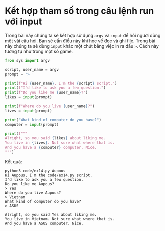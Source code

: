 # Kết hợp tham số trong câu lệnh run với input

Trong bài này chúng ta sẽ kết hợp sử dụng `argv` và `input` để hỏi người dùng một vài câu hỏi. Bạn sẽ cần điều này khi học về đọc và ghi file. Trong bài này chúng ta sẽ dùng `input` khác một chút bằng việc in ra dấu `>`. Cách này tương tự như trong một số game.

```py
from sys import argv

script, user_name = argv
prompt = '> '

print(f"Hi {user_name}, I'm the {script} script.")
print(f"I'd like to ask you a few question.")
print(f"Do you like me {user_name}?")
likes = input(prompt)

print(f"Where do you live {user_name}?")
lives = input(prompt)

print("What kind of computer do you have?")
computer = input(prompt)

print(f"""
Alright, so you said {likes} about liking me.
You live in {lives}. Not sure what where that is.
And you have a {computer} computer. Nice.
""")
```

Kết quả:

```
python3 code/ex14.py Aupous
Hi Aupous, I'm the code/ex14.py script.
I'd like to ask you a few question.
Do you like me Aupous?
> Yes
Where do you live Aupous?
> Vietnam
What kind of computer do you have?
> ASUS

Alright, so you said Yes about liking me.
You live in Vietnam. Not sure what where that is.
And you have a ASUS computer. Nice.
```
